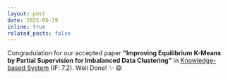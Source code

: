 ```yaml
---
layout: post
date: 2025-06-19
inline: true
related_posts: false
---
```


Congradulation for our accepted paper **"Improving Equilibrium K-Means by Partial Supervision for Imbalanced Data Clustering"** in [Knowledge-based System](https://www.sciencedirect.com/journal/knowledge-based-systems) (IF: 7.2). Well Done! :sparkles: :smile:
